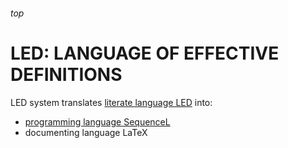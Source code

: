 <h6>top

# LED: LANGUAGE OF EFFECTIVE DEFINITIONS
LED system translates [literate language LED][LEDspec] into: 
- [programming language SequenceL][SL]
- documenting language LaTeX

[LEDspec]: 
https://docs.google.com/document/d/1xj5VUX6l9NYXQFuT-gVksSMwx5ovuQFkGymcgoZBagc/edit
[SL]: 
http://texasmulticore.com/wp-content/uploads/2016/07/SequenceL-Language-Reference.pdf
